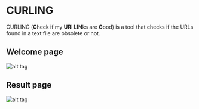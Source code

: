 CURLING
=======

CURLING (**C**heck if my **UR**l **LIN**ks are **G**ood) is a tool that checks
if the URLs found in a text file are obsolete or not.

Welcome page
------------

![alt tag](https://raw.github.com/jmbruel/curling/master/img/screen1.png)

Result page
------------

![alt tag](https://raw.github.com/jmbruel/curling/master/img/screen2.png)
